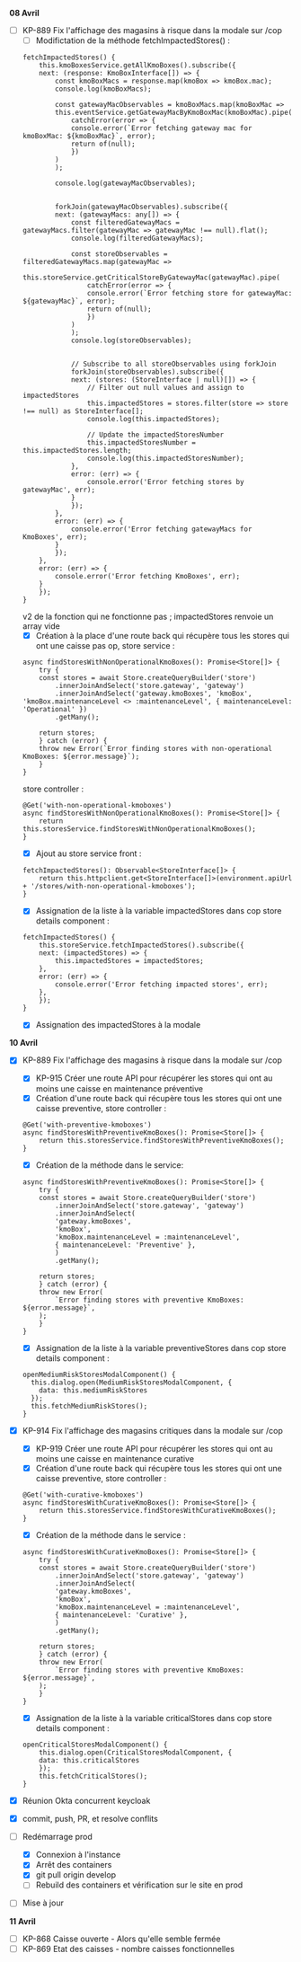 **08 Avril**
- [ ] KP-889 Fix l'affichage des magasins à risque dans la modale sur /cop
    - [ ] Modifictation de la méthode fetchImpactedStores() : 
    ```
    fetchImpactedStores() {
        this.kmoBoxesService.getAllKmoBoxes().subscribe({
        next: (response: KmoBoxInterface[]) => {
            const kmoBoxMacs = response.map(kmoBox => kmoBox.mac);
            console.log(kmoBoxMacs);
            
            const gatewayMacObservables = kmoBoxMacs.map(kmoBoxMac =>
            this.eventService.getGatewayMacByKmoBoxMac(kmoBoxMac).pipe(
                catchError(error => {
                console.error(`Error fetching gateway mac for kmoBoxMac: ${kmoBoxMac}`, error);
                return of(null);
                })
            )
            );

            console.log(gatewayMacObservables);
            

            forkJoin(gatewayMacObservables).subscribe({
            next: (gatewayMacs: any[]) => {
                const filteredGatewayMacs = gatewayMacs.filter(gatewayMac => gatewayMac !== null).flat();
                console.log(filteredGatewayMacs);
                
                const storeObservables = filteredGatewayMacs.map(gatewayMac =>
                this.storeService.getCriticalStoreByGatewayMac(gatewayMac).pipe(
                    catchError(error => {
                    console.error(`Error fetching store for gatewayMac: ${gatewayMac}`, error);
                    return of(null);
                    })
                )
                );
                console.log(storeObservables);
                
                    
                // Subscribe to all storeObservables using forkJoin
                forkJoin(storeObservables).subscribe({
                next: (stores: (StoreInterface | null)[]) => {
                    // Filter out null values and assign to impactedStores
                    this.impactedStores = stores.filter(store => store !== null) as StoreInterface[];
                    console.log(this.impactedStores);
                    
                    // Update the impactedStoresNumber
                    this.impactedStoresNumber = this.impactedStores.length;
                    console.log(this.impactedStoresNumber);
                },
                error: (err) => {
                    console.error('Error fetching stores by gatewayMac', err);
                }
                });
            },
            error: (err) => {
                console.error('Error fetching gatewayMacs for KmoBoxes', err);
            }
            });
        },
        error: (err) => {
            console.error('Error fetching KmoBoxes', err);
        }
        });
    } 
    ```
    v2 de la fonction qui ne fonctionne pas ; impactedStores renvoie un array vide
    - [x] Création à la place d'une route back qui récupère tous les stores qui ont une caisse pas op, store service : 
    ```
    async findStoresWithNonOperationalKmoBoxes(): Promise<Store[]> {
        try {
        const stores = await Store.createQueryBuilder('store')
            .innerJoinAndSelect('store.gateway', 'gateway')
            .innerJoinAndSelect('gateway.kmoBoxes', 'kmoBox', 'kmoBox.maintenanceLevel <> :maintenanceLevel', { maintenanceLevel: 'Operational' })
            .getMany();

        return stores;
        } catch (error) {
        throw new Error(`Error finding stores with non-operational KmoBoxes: ${error.message}`);
        }
    }
    ```
    store controller : 
    ```
    @Get('with-non-operational-kmoboxes')
    async findStoresWithNonOperationalKmoBoxes(): Promise<Store[]> {
        return this.storesService.findStoresWithNonOperationalKmoBoxes();
    }
    ```
    - [x] Ajout au store service front : 
    ```
    fetchImpactedStores(): Observable<StoreInterface[]> {
        return this.httpclient.get<StoreInterface[]>(environment.apiUrl + '/stores/with-non-operational-kmoboxes');
    }
    ```
    - [x] Assignation de la liste à la variable impactedStores dans cop store details component : 
    ```
    fetchImpactedStores() {
        this.storeService.fetchImpactedStores().subscribe({
        next: (impactedStores) => {
            this.impactedStores = impactedStores;        
        },
        error: (err) => {
            console.error('Error fetching impacted stores', err);
        },
        });
    } 
    ```
    - [x] Assignation des impactedStores à la modale


**10 Avril**
- [x] KP-889 Fix l'affichage des magasins à risque dans la modale sur /cop
    - [x] KP-915 Créer une route API pour récupérer les stores qui ont au moins une caisse en maintenance préventive
    - [x] Création d'une route back qui récupère tous les stores qui ont une caisse preventive, store controller : 
    ```
    @Get('with-preventive-kmoboxes')
    async findStoresWithPreventiveKmoBoxes(): Promise<Store[]> {
        return this.storesService.findStoresWithPreventiveKmoBoxes();
    }
    ```
    - [x] Création de la méthode dans le service: 
    ```
    async findStoresWithPreventiveKmoBoxes(): Promise<Store[]> {
        try {
        const stores = await Store.createQueryBuilder('store')
            .innerJoinAndSelect('store.gateway', 'gateway')
            .innerJoinAndSelect(
            'gateway.kmoBoxes',
            'kmoBox',
            'kmoBox.maintenanceLevel = :maintenanceLevel',
            { maintenanceLevel: 'Preventive' },
            )
            .getMany();

        return stores;
        } catch (error) {
        throw new Error(
            `Error finding stores with preventive KmoBoxes: ${error.message}`,
        );
        }
    }
    ```
    - [x] Assignation de la liste à la variable preventiveStores dans cop store details component : 
    ```
    openMediumRiskStoresModalComponent() {
      this.dialog.open(MediumRiskStoresModalComponent, {
        data: this.mediumRiskStores
      });
      this.fetchMediumRiskStores();
    }
    ```
- [x] KP-914 Fix l'affichage des magasins critiques dans la modale sur /cop
    - [x] KP-919 Créer une route API pour récupérer les stores qui ont au moins une caisse en maintenance curative
    - [x] Création d'une route back qui récupère tous les stores qui ont une caisse preventive, store controller : 
    ```
    @Get('with-curative-kmoboxes')
    async findStoresWithCurativeKmoBoxes(): Promise<Store[]> {
        return this.storesService.findStoresWithCurativeKmoBoxes();
    }
    ```
    - [x] Création de la méthode dans le service : 
    ```
    async findStoresWithCurativeKmoBoxes(): Promise<Store[]> {
        try {
        const stores = await Store.createQueryBuilder('store')
            .innerJoinAndSelect('store.gateway', 'gateway')
            .innerJoinAndSelect(
            'gateway.kmoBoxes',
            'kmoBox',
            'kmoBox.maintenanceLevel = :maintenanceLevel',
            { maintenanceLevel: 'Curative' },
            )
            .getMany();

        return stores;
        } catch (error) {
        throw new Error(
            `Error finding stores with preventive KmoBoxes: ${error.message}`,
        );
        }
    }
    ```
    - [x] Assignation de la liste à la variable criticalStores dans cop store details component : 
    ```
    openCriticalStoresModalComponent() {
        this.dialog.open(CriticalStoresModalComponent, {
        data: this.criticalStores
        });
        this.fetchCriticalStores();
    }
    ```
- [x] Réunion Okta concurrent keycloak
- [x] commit, push, PR, et resolve conflits
- [ ] Redémarrage prod
    - [x] Connexion à l'instance
    - [x] Arrêt des containers
    - [x] git pull origin develop
    - [ ] Rebuild des containers et vérification sur le site en prod
- [ ] Mise à jour 


**11 Avril**
- [ ] KP-868 Caisse ouverte - Alors qu'elle semble fermée
- [ ] KP-869 Etat des caisses - nombre caisses fonctionnelles
